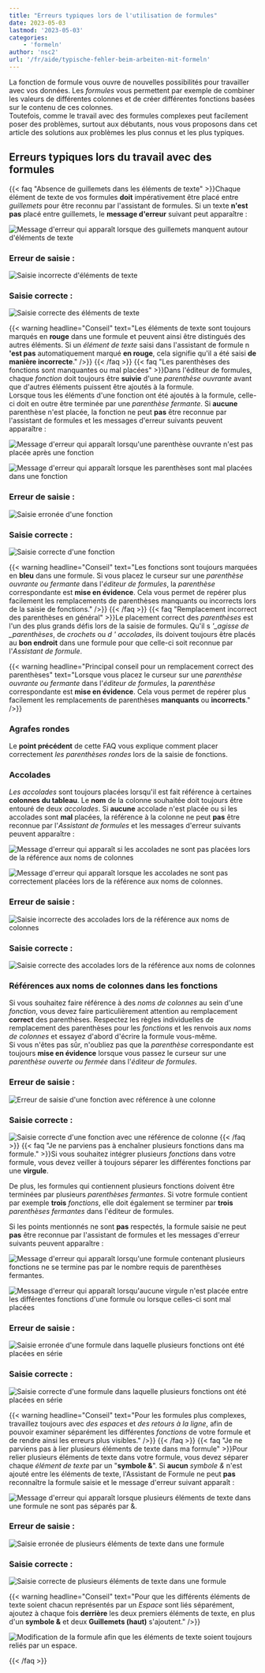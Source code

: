 ```yaml
---
title: "Erreurs typiques lors de l'utilisation de formules"
date: 2023-05-03
lastmod: '2023-05-03'
categories:
    - 'formeln'
author: 'nsc2'
url: '/fr/aide/typische-fehler-beim-arbeiten-mit-formeln'
---
```


La fonction de formule vous ouvre de nouvelles possibilités pour travailler avec vos données. Les _formules_ vous permettent par exemple de combiner les valeurs de différentes colonnes et de créer différentes fonctions basées sur le contenu de ces colonnes.  
Toutefois, comme le travail avec des formules complexes peut facilement poser des problèmes, surtout aux débutants, nous vous proposons dans cet article des solutions aux problèmes les plus connus et les plus typiques.

## Erreurs typiques lors du travail avec des formules

{{< faq "Absence de guillemets dans les éléments de texte" >}}Chaque élément de texte de vos formules **doit** impérativement être placé entre _guillemets_ pour être reconnu par l'assistant de formules. Si un texte **n'est pas** placé entre guillemets, le **message d'erreur** suivant peut apparaître :

![Message d'erreur qui apparaît lorsque des guillemets manquent autour d'éléments de texte](images/Fehlermeldung-fehlende-Anfuehrungszeichen-bei-Textelementen.png)

### Erreur de saisie :

![Saisie incorrecte d'éléments de texte](images/fehlerhafte-eingabe-anfuehrungszeichen.png)

### Saisie correcte :

![Saisie correcte des éléments de texte](images/richtige-eingabe-anfuehrungszeichen.png)

{{< warning  headline="Conseil"  text="Les éléments de texte sont toujours marqués en **rouge** dans une formule et peuvent ainsi être distingués des autres éléments. Si un _élément de texte_ saisi dans l'assistant de formule n **'est pas** automatiquement marqué **en rouge**, cela signifie qu'il a été saisi **de manière incorrecte**." />}}
{{< /faq >}}
{{< faq "Les parenthèses des fonctions sont manquantes ou mal placées" >}}Dans l'éditeur de formules, chaque _fonction_ doit toujours être **suivie** d'une _parenthèse ouvrante_ avant que d'autres éléments puissent être ajoutés à la formule.  
Lorsque tous les éléments d'une fonction ont été ajoutés à la formule, celle-ci doit en outre être terminée par une _parenthèse fermante_. Si **aucune** parenthèse n'est placée, la fonction ne peut **pas** être reconnue par l'assistant de formules et les messages d'erreur suivants peuvent apparaître :

![Message d'erreur qui apparaît lorsqu'une parenthèse ouvrante n'est pas placée après une fonction](images/Fehlermeldung-bei-fehlender-Klammer-nach-einer-Funktion.png)

![Message d'erreur qui apparaît lorsque les parenthèses sont mal placées dans une fonction](images/fehlermeldung-klammern-bei-funktion-falsch-gesetzt.png)

### Erreur de saisie :

![Saisie erronée d'une fonction](images/fehlerhafte-eingabe-funktion-1.png)

### Saisie correcte :

![Saisie correcte d'une fonction](images/korrekte-eingabe-funktion-1.png)

{{< warning  headline="Conseil"  text="Les fonctions sont toujours marquées en **bleu** dans une formule. Si vous placez le curseur sur une _parenthèse ouvrante ou fermante_ dans l'_éditeur de formules_, la _parenthèse_ correspondante est **mise en évidence**. Cela vous permet de repérer plus facilement les remplacements de parenthèses manquants ou incorrects lors de la saisie de fonctions." />}}
{{< /faq >}}
{{< faq "Remplacement incorrect des parenthèses en général" >}}Le placement correct des _parenthèses_ est l'un des plus grands défis lors de la saisie de formules. Qu'il s _'\_agisse de \_parenthèses_, de _crochets_ ou _d_ _'_ _accolades_, ils doivent toujours être placés au **bon endroit** dans une formule pour que celle-ci soit reconnue par l'_Assistant de formule_.

{{< warning  headline="Principal conseil pour un remplacement correct des parenthèses"  text="Lorsque vous placez le curseur sur une _parenthèse ouvrante ou fermante_ dans l'_éditeur de formules_, la _parenthèse_ correspondante est **mise en évidence**. Cela vous permet de repérer plus facilement les remplacements de parenthèses **manquants** ou **incorrects**." />}}

### Agrafes rondes

Le **point précédent** de cette FAQ vous explique comment placer correctement _les parenthèses rondes_ lors de la saisie de fonctions.

### Accolades

_Les accolades_ sont toujours placées lorsqu'il est fait référence à certaines **colonnes du tableau**. Le **nom** de la colonne souhaitée doit toujours être entouré de deux _accolades_. Si **aucune** accolade n'est placée ou si les accolades sont **mal** placées, la référence à la colonne ne peut **pas** être reconnue par l'_Assistant de formules_ et les messages d'erreur suivants peuvent apparaître :

![Message d'erreur qui apparaît si les accolades ne sont pas placées lors de la référence aux noms de colonnes](images/fehlermeldung-keine-geschweiften-klammern.png)

![Message d'erreur qui apparaît lorsque les accolades ne sont pas correctement placées lors de la référence aux noms de colonnes.](images/fehlermeldung-geschweifte-klammern-falsch-gesetzt-1.png)

### Erreur de saisie :

![Saisie incorrecte des accolades lors de la référence aux noms de colonnes](images/fehlerhafte-eingabe-geschweifte-klammern-1.png)

### Saisie correcte :

![Saisie correcte des accolades lors de la référence aux noms de colonnes](images/korrekte-eingabe.geschweifte-klammern.png)

### Références aux noms de colonnes dans les fonctions

Si vous souhaitez faire référence à des _noms de colonnes_ au sein d'une _fonction_, vous devez faire particulièrement attention au remplacement **correct** des parenthèses. Respectez les règles individuelles de remplacement des parenthèses pour les _fonctions_ et les renvois aux _noms de colonnes_ et essayez d'abord d'écrire la formule vous-même.  
Si vous n'êtes pas sûr, n'oubliez pas que la _parenthèse_ correspondante est toujours **mise en évidence** lorsque vous passez le curseur sur une _parenthèse ouverte ou fermée_ dans l'_éditeur de formules_.

### Erreur de saisie :

![Erreur de saisie d'une fonction avec référence à une colonne](images/fehlerhafte-eingabe-einer-funktion-mit-spaltenverweis.png)

### Saisie correcte :

![Saisie correcte d'une fonction avec une référence de colonne](images/korrekte-eingabe-einer-funktion-mit-spaltenverweis.png)
{{< /faq >}}
{{< faq "Je ne parviens pas à enchaîner plusieurs fonctions dans ma formule." >}}Si vous souhaitez intégrer plusieurs _fonctions_ dans votre formule, vous devez veiller à toujours séparer les différentes fonctions par une **virgule**.

De plus, les formules qui contiennent plusieurs fonctions doivent être terminées par plusieurs _parenthèses fermantes_. Si votre formule contient par exemple **trois** _fonctions_, elle doit également se terminer par **trois** _parenthèses fermantes_ dans l'éditeur de formules.

Si les points mentionnés ne sont **pas** respectés, la formule saisie ne peut **pas** être reconnue par l'assistant de formules et les messages d'erreur suivants peuvent apparaître :

![Message d'erreur qui apparaît lorsqu'une formule contenant plusieurs fonctions ne se termine pas par le nombre requis de parenthèses fermantes.](images/fehlermeldung-zu-weinge-klammern-am-ende-der-formel.png)

![Message d'erreur qui apparaît lorsqu'aucune virgule n'est placée entre les différentes fonctions d'une formule ou lorsque celles-ci sont mal placées](images/fehlermeldung-falsche-kommasetzung.png)

### Erreur de saisie :

![Saisie erronée d'une formule dans laquelle plusieurs fonctions ont été placées en série ](images/fehlerhafte-eingabe-einer-formel-mit-mehreren-funktionen.png)

### Saisie correcte :

![Saisie correcte d'une formule dans laquelle plusieurs fonctions ont été placées en série ](images/korrekte-eingabe-formel-mit-mehreren-funktionen.png)

{{< warning  headline="Conseil"  text="Pour les formules plus complexes, travaillez toujours avec _des espaces_ et _des retours à la ligne_, afin de pouvoir examiner séparément les différentes _fonctions_ de votre formule et de rendre ainsi les erreurs plus visibles." />}}
{{< /faq >}}
{{< faq "Je ne parviens pas à lier plusieurs éléments de texte dans ma formule" >}}Pour relier plusieurs éléments de texte dans votre formule, vous devez séparer chaque _élément de texte_ par un "**symbole &**". Si **aucun** _symbole &_ n'est ajouté entre les éléments de texte, l'Assistant de Formule ne peut **pas** reconnaître la formule saisie et le message d'erreur suivant apparaît :

![Message d'erreur qui apparaît lorsque plusieurs éléments de texte dans une formule ne sont pas séparés par &.](images/Fehlermeldung-bei-fehlendenen-zwischen-Textelementen.png)

### Erreur de saisie :

![Saisie erronée de plusieurs éléments de texte dans une formule](images/fehlerhafte-Eingabe-mehrere-Textelemente.png)

### Saisie correcte :

![Saisie correcte de plusieurs éléments de texte dans une formule](images/korrekte-Eingabe-mehrere-Textelemente.png)

{{< warning headline="Conseil" text="Pour que les différents éléments de texte soient chacun représentés par un _Espace_ sont liés séparément, ajoutez à chaque fois **derrière** les deux premiers éléments de texte, en plus d'un **symbole &** et deux **Guillemets (haut)** s'ajoutent." />}}

![Modification de la formule afin que les éléments de texte soient toujours reliés par un espace.](images/Leerzeichen-zwischen-Textelementen.png)

{{< /faq >}}
